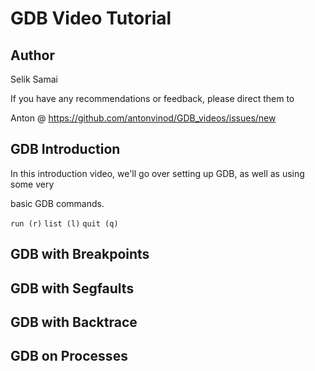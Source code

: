 # GDB Video Tutorial

Author
------
Selik Samai

If you have any recommendations or feedback, please direct them to

Anton @ https://github.com/antonvinod/GDB_videos/issues/new

GDB Introduction
----------------
In this introduction video, we'll go over setting up GDB, as well as using some very

basic GDB commands.

`run (r)`
`list (l)`
`quit (q)`



GDB with Breakpoints
---------------

GDB with Segfaults
-------------

GDB with Backtrace
-------------

GDB on Processes
----------------
